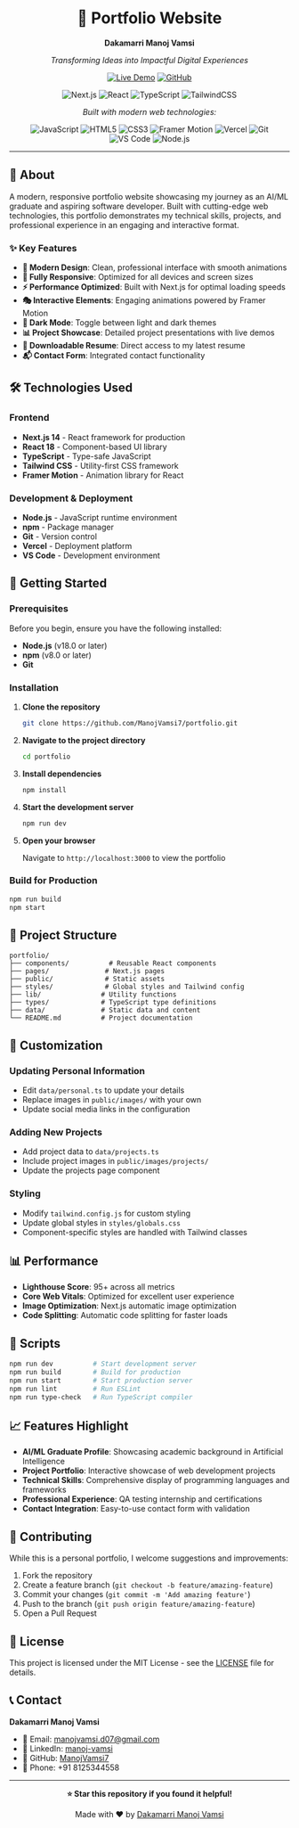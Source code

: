 <div align="center">

# 🚀 Portfolio Website

**Dakamarri Manoj Vamsi**

*Transforming Ideas into Impactful Digital Experiences*

[![Live Demo](https://img.shields.io/badge/Live%20Demo-Visit%20Site-blue?style=for-the-badge)](https://manojvamsid.vercel.app/)
[![GitHub](https://img.shields.io/badge/GitHub-Repository-black?style=for-the-badge&logo=github)](https://github.com/ManojVamsi7/portfolio)

![Next.js](https://img.shields.io/badge/Next.js-000000?style=for-the-badge&logo=next.js&logoColor=white)
![React](https://img.shields.io/badge/React-20232A?style=for-the-badge&logo=react&logoColor=61DAFB)
![TypeScript](https://img.shields.io/badge/TypeScript-3178C6?style=for-the-badge&logo=typescript&logoColor=white)
![TailwindCSS](https://img.shields.io/badge/Tailwind%20CSS-38B2AC?style=for-the-badge&logo=tailwind-css&logoColor=white)

*Built with modern web technologies:*

![JavaScript](https://img.shields.io/badge/JavaScript-F7DF1E?style=flat-square&logo=javascript&logoColor=black)
![HTML5](https://img.shields.io/badge/HTML5-E34F26?style=flat-square&logo=html5&logoColor=white)
![CSS3](https://img.shields.io/badge/CSS3-1572B6?style=flat-square&logo=css3&logoColor=white)
![Framer Motion](https://img.shields.io/badge/Framer%20Motion-0055FF?style=flat-square&logo=framer&logoColor=white)
![Vercel](https://img.shields.io/badge/Vercel-000000?style=flat-square&logo=vercel&logoColor=white)
![Git](https://img.shields.io/badge/Git-F05032?style=flat-square&logo=git&logoColor=white)
![VS Code](https://img.shields.io/badge/VS%20Code-007ACC?style=flat-square&logo=visual-studio-code&logoColor=white)
![Node.js](https://img.shields.io/badge/Node.js-339933?style=flat-square&logo=node.js&logoColor=white)

</div>

---

## 🎯 About

A modern, responsive portfolio website showcasing my journey as an AI/ML graduate and aspiring software developer. Built with cutting-edge web technologies, this portfolio demonstrates my technical skills, projects, and professional experience in an engaging and interactive format.

### ✨ Key Features

- **🎨 Modern Design**: Clean, professional interface with smooth animations
- **📱 Fully Responsive**: Optimized for all devices and screen sizes  
- **⚡ Performance Optimized**: Built with Next.js for optimal loading speeds
- **🎭 Interactive Elements**: Engaging animations powered by Framer Motion
- **🌙 Dark Mode**: Toggle between light and dark themes
- **📊 Project Showcase**: Detailed project presentations with live demos
- **📄 Downloadable Resume**: Direct access to my latest resume
- **📬 Contact Form**: Integrated contact functionality

## 🛠️ Technologies Used

### Frontend
- **Next.js 14** - React framework for production
- **React 18** - Component-based UI library
- **TypeScript** - Type-safe JavaScript
- **Tailwind CSS** - Utility-first CSS framework
- **Framer Motion** - Animation library for React

### Development & Deployment
- **Node.js** - JavaScript runtime environment
- **npm** - Package manager
- **Git** - Version control
- **Vercel** - Deployment platform
- **VS Code** - Development environment

## 🚀 Getting Started

### Prerequisites

Before you begin, ensure you have the following installed:
- **Node.js** (v18.0 or later)
- **npm** (v8.0 or later)
- **Git**

### Installation

1. **Clone the repository**
   ```bash
   git clone https://github.com/ManojVamsi7/portfolio.git
   ```

2. **Navigate to the project directory**
   ```bash
   cd portfolio
   ```

3. **Install dependencies**
   ```bash
   npm install
   ```

4. **Start the development server**
   ```bash
   npm run dev
   ```

5. **Open your browser**
   
   Navigate to `http://localhost:3000` to view the portfolio

### Build for Production

```bash
npm run build
npm start
```

## 📁 Project Structure

```
portfolio/
├── components/          # Reusable React components
├── pages/              # Next.js pages
├── public/             # Static assets
├── styles/             # Global styles and Tailwind config
├── lib/               # Utility functions
├── types/             # TypeScript type definitions
├── data/              # Static data and content
└── README.md          # Project documentation
```

## 🎨 Customization

### Updating Personal Information
- Edit `data/personal.ts` to update your details
- Replace images in `public/images/` with your own
- Update social media links in the configuration

### Adding New Projects
- Add project data to `data/projects.ts`
- Include project images in `public/images/projects/`
- Update the projects page component

### Styling
- Modify `tailwind.config.js` for custom styling
- Update global styles in `styles/globals.css`
- Component-specific styles are handled with Tailwind classes

## 📊 Performance

- **Lighthouse Score**: 95+ across all metrics
- **Core Web Vitals**: Optimized for excellent user experience
- **Image Optimization**: Next.js automatic image optimization
- **Code Splitting**: Automatic code splitting for faster loads

## 🔧 Scripts

```bash
npm run dev          # Start development server
npm run build        # Build for production
npm run start        # Start production server
npm run lint         # Run ESLint
npm run type-check   # Run TypeScript compiler
```

## 📈 Features Highlight

- **AI/ML Graduate Profile**: Showcasing academic background in Artificial Intelligence
- **Project Portfolio**: Interactive showcase of web development projects
- **Technical Skills**: Comprehensive display of programming languages and frameworks
- **Professional Experience**: QA testing internship and certifications
- **Contact Integration**: Easy-to-use contact form with validation

## 🤝 Contributing

While this is a personal portfolio, I welcome suggestions and improvements:

1. Fork the repository
2. Create a feature branch (`git checkout -b feature/amazing-feature`)
3. Commit your changes (`git commit -m 'Add amazing feature'`)
4. Push to the branch (`git push origin feature/amazing-feature`)
5. Open a Pull Request

## 📄 License

This project is licensed under the MIT License - see the [LICENSE](LICENSE) file for details.

## 📞 Contact

**Dakamarri Manoj Vamsi**
- 📧 Email: manojvamsi.d07@gmail.com
- 💼 LinkedIn: [manoj-vamsi](https://linkedin.com/in/manoj-vamsi)
- 🐙 GitHub: [ManojVamsi7](https://github.com/ManojVamsi7)
- 📱 Phone: +91 8125344558

---

<div align="center">

**⭐ Star this repository if you found it helpful!**

Made with ❤️ by [Dakamarri Manoj Vamsi](https://github.com/ManojVamsi7)

</div>

